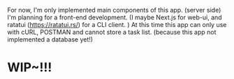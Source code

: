 For now, I'm only implemented main components of this app. (server side)
I'm planning for a front-end development. (I maybe Next.js for web-ui, and ratatui (https://ratatui.rs/) for a CLI client. ) 
At this time this app can only use with cURL, POSTMAN and cannot store a task list. (because this app not implemented a database yet!)
# WIP~!!!
